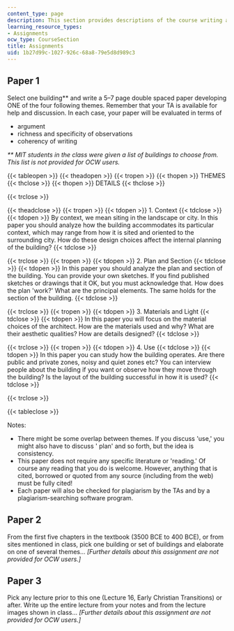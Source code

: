 ```yaml
---
content_type: page
description: This section provides descriptions of the course writing assignments.
learning_resource_types:
- Assignments
ocw_type: CourseSection
title: Assignments
uid: 1b27d99c-1027-926c-68a8-79e5d8d989c3
---
```


Paper 1
-------

Select one building\*\* and write a 5–7 page double spaced paper developing ONE of the four following themes. Remember that your TA is available for help and discussion. In each case, your paper will be evaluated in terms of

*   argument
*   richness and specificity of observations
*   coherency of writing

_\*\* MIT students in the class were given a list of buildings to choose from. This list is not provided for OCW users._

{{< tableopen >}}
{{< theadopen >}}
{{< tropen >}}
{{< thopen >}}
THEMES
{{< thclose >}}
{{< thopen >}}
DETAILS
{{< thclose >}}

{{< trclose >}}

{{< theadclose >}}
{{< tropen >}}
{{< tdopen >}}
1\. Context
{{< tdclose >}}
{{< tdopen >}}
By context, we mean siting in the landscape or city. In this paper you should analyze how the building accommodates its particular context, which may range from how it is sited and oriented to the surrounding city. How do these design choices affect the internal planning of the building?
{{< tdclose >}}

{{< trclose >}}
{{< tropen >}}
{{< tdopen >}}
2\. Plan and Section
{{< tdclose >}}
{{< tdopen >}}
In this paper you should analyze the plan and section of the building. You can provide your own sketches. If you find published sketches or drawings that it OK, but you must acknowledge that. How does the plan 'work?' What are the principal elements. The same holds for the section of the building.
{{< tdclose >}}

{{< trclose >}}
{{< tropen >}}
{{< tdopen >}}
3\. Materials and Light
{{< tdclose >}}
{{< tdopen >}}
In this paper you will focus on the material choices of the architect. How are the materials used and why? What are their aesthetic qualities? How are details designed?
{{< tdclose >}}

{{< trclose >}}
{{< tropen >}}
{{< tdopen >}}
4\. Use
{{< tdclose >}}
{{< tdopen >}}
In this paper you can study how the building operates. Are there public and private zones, noisy and quiet zones etc? You can interview people about the building if you want or observe how they move through the building? Is the layout of the building successful in how it is used?
{{< tdclose >}}

{{< trclose >}}

{{< tableclose >}}

Notes:

*   There might be some overlap between themes. If you discuss 'use,' you might also have to discuss ' plan' and so forth, but the idea is consistency.
*   This paper does not require any specific literature or 'reading.' Of course any reading that you do is welcome. However, anything that is cited, borrowed or quoted from any source (including from the web) must be fully cited!
*   Each paper will also be checked for plagiarism by the TAs and by a plagiarism-searching software program.

Paper 2
-------

From the first five chapters in the textbook (3500 BCE to 400 BCE), or from sites mentioned in class, pick one building or set of buildings and elaborate on one of several themes… _\[Further details about this assignment are not provided for OCW users.\]_

Paper 3
-------

Pick any lecture prior to this one (Lecture 16, Early Christian Transitions) or after. Write up the entire lecture from your notes and from the lecture images shown in class… _\[Further details about this assignment are not provided for OCW users.\]_